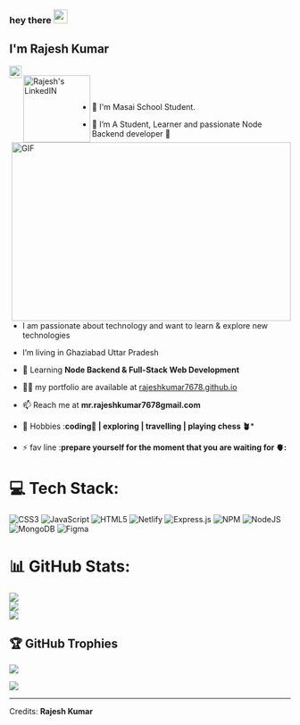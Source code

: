 ### hey there <img src="https://media.giphy.com/media/hvRJCLFzcasrR4ia7z/giphy.gif" width="25px">
## I'm Rajesh Kumar
<a href="https://www.linkedin.com/in/rajesh-kumar-99a67524b/">
  <img align="left" alt="Rajesh's LinkedIN" width="22px" src="https://unsplash.com/photos/DuA2f9jNoD8" />
</a>
<br>
<a href="https://rajeshkumar7678.github.io/">
  <img align="left" alt="Rajesh's LinkedIN" width="120px" src="https://encrypted-tbn0.gstatic.com/images?q=tbn:ANd9GcS-IjFQsSsuejWmnFaQ24eSmP_PfCrqBjXJSg&usqp=CAU" />
</a>
<br>
<br>

 <img align="right" alt="GIF" src="https://github.com/abhisheknaiidu/abhisheknaiidu/blob/master/code.gif?raw=true" width="500" height="320" />
 
 - 🔭 I'm Masai School Student.

 - 🔭 I’m  A Student, Learner and passionate Node Backend developer 🚀

 - I am passionate about technology and want to learn & explore new technologies

 - I’m living  in Ghaziabad Uttar Pradesh

- 🌱 Learning **Node Backend & Full-Stack Web Development**

- 👨‍💻  my portfolio are available at [rajeshkumar7678.github.io](https://rajeshkumar7678.github.io/)

- 📫 Reach me at  **mr.rajeshkumar7678gmail.com**

- 🎯 Hobbies :**coding📕 | exploring | travelling | playing chess 🪴***

- ⚡ fav line :**prepare yourself for the moment that you are waiting for 🫀:**


# 💻 Tech Stack:
![CSS3](https://img.shields.io/badge/css3-%231572B6.svg?style=for-the-badge&logo=css3&logoColor=white) ![JavaScript](https://img.shields.io/badge/javascript-%23323330.svg?style=for-the-badge&logo=javascript&logoColor=%23F7DF1E) ![HTML5](https://img.shields.io/badge/html5-%23E34F26.svg?style=for-the-badge&logo=html5&logoColor=white) ![Netlify](https://img.shields.io/badge/netlify-%23000000.svg?style=for-the-badge&logo=netlify&logoColor=#00C7B7) ![Express.js](https://img.shields.io/badge/express.js-%23404d59.svg?style=for-the-badge&logo=express&logoColor=%2361DAFB) ![NPM](https://img.shields.io/badge/NPM-%23000000.svg?style=for-the-badge&logo=npm&logoColor=white) ![NodeJS](https://img.shields.io/badge/node.js-6DA55F?style=for-the-badge&logo=node.js&logoColor=white) ![MongoDB](https://img.shields.io/badge/MongoDB-%234ea94b.svg?style=for-the-badge&logo=mongodb&logoColor=white) 	![Figma](https://img.shields.io/badge/figma-%23F24E1E.svg?style=for-the-badge&logo=figma&logoColor=white)
# 📊 GitHub Stats:
![](https://github-readme-stats.vercel.app/api?username=rajeshkumar7678&theme=dark&hide_border=false&include_all_commits=false&count_private=false)<br/>
![](https://github-readme-streak-stats.herokuapp.com/?user=rajeshkumar7678&theme=dark&hide_border=false)<br/>
![](https://github-readme-stats.vercel.app/api/top-langs/?username=rajeshkumar7678&theme=dark&hide_border=false&include_all_commits=false&count_private=false&layout=compact)

## 🏆 GitHub Trophies
![](https://github-profile-trophy.vercel.app/?username=rajeshkumar7678&theme=radical&no-frame=false&no-bg=true&margin-w=4)


[![](https://visitcount.itsvg.in/api?id=rajeshkumar7678&icon=0&color=0)](https://visitcount.itsvg.in)

---------
Credits: **Rajesh Kumar**
